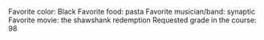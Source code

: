 Favorite color: Black
Favorite food: pasta
Favorite musician/band: synaptic
Favorite movie: the shawshank redemption
Requested grade in the course: 98
